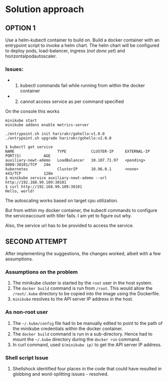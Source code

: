 # Solution approach

## OPTION 1
Use a helm-kubectl container to build on.
Build a docker container with an entrypoint script to invoke a helm chart.
The helm chart will be configured to deploy pods, load-balancer, 
ingress (_not done yet_) and horizontalpodautoscaler.

### Issues: 
- 1. kubectl commands fail while running from within the docker container 
- 2. cannot access service as per command specified

On the console this works

```console 
minikube start
minikube addons enable metrics-server

./entrypoint.sh init harirakr/gohello:v1.0.0
./entrypoint.sh upgrade harirakr/gohello:v2.0.0

$ kubectl get service
NAME                   TYPE           CLUSTER-IP     EXTERNAL-IP   PORT(S)          AGE
auxiliary-newt-ademo   LoadBalancer   10.107.71.97   <pending>     8080:30101/TCP   24m
kubernetes             ClusterIP      10.96.0.1      <none>        443/TCP          128m
$ minikube service auxiliary-newt-ademo --url
http://192.168.99.109:30101
$ curl http://192.168.99.109:30101
Hello, world!
```
The autoscaling works based on target cpu utilization.

But from within my docker container, the kubectl commands to configure the 
serviceaccount with tiller fails. I am yet to figure out why.

Also, the service url has to be provided to access the service.
 

## SECOND ATTEMPT 
After implementing the suggestions, the changes worked, albeit with a few assumptions.

### Assumptions on the problem
1. The minikube cluster is started by the `root` user in the host system.
2. The `docker build` command is run from `/root`. This would allow the 
   `/root/.kube` directory to be copied into the image using the Dockerfile. 
3. `minikube` resolves to the API server IP address in the host.

### As non-root user
1. The `~/.kube/config` file had to be manually edited to point to the path of the 
   minikube credentials within the docker container.
2. The `docker build` command is run in a sub-directory. Hence had to mount the 
   `~/.kube` directory during the `docker run` command.
3. In curl command, used `$(minikube ip)` to get the API server IP address.

### Shell script Issue
1. Shellshock identified four places in the code that could have resulted in globbing 
   and word-splitting issues - resolved.

